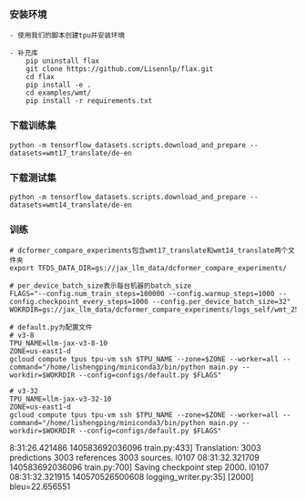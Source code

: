 
### 安装环境
    - 使用我们的脚本创建tpu并安装环境
    
    - 补充库
        pip uninstall flax
        git clone https://github.com/Lisennlp/flax.git
        cd flax
        pip install -e .
        cd examples/wmt/
        pip install -r requirements.txt
### 下载训练集

    python -m tensorflow_datasets.scripts.download_and_prepare --datasets=wmt17_translate/de-en

### 下载测试集

    python -m tensorflow_datasets.scripts.download_and_prepare --datasets=wmt14_translate/de-en

### 训练
    # dcformer_compare_experiments包含wmt17_translate和wmt14_translate两个文件夹
    export TFDS_DATA_DIR=gs://jax_llm_data/dcformer_compare_experiments/

    # per_device_batch_size表示每台机器的batch_size
    FLAGS="--config.num_train_steps=100000 --config.warmup_steps=1000 --config.checkpoint_every_steps=1000 --config.per_device_batch_size=32"
    WOKRDIR=gs://jax_llm_data/dcformer_compare_experiments/logs_self/wmt_256/

    # default.py为配置文件
    # v3-8
    TPU_NAME=llm-jax-v3-8-10
    ZONE=us-east1-d
    gcloud compute tpus tpu-vm ssh $TPU_NAME --zone=$ZONE --worker=all --command="/home/lishengping/miniconda3/bin/python main.py --workdir=$WOKRDIR --config=configs/default.py $FLAGS"

    # v3-32
    TPU_NAME=llm-jax-v3-32-10
    ZONE=us-east1-d
    gcloud compute tpus tpu-vm ssh $TPU_NAME --zone=$ZONE --worker=all --command="/home/lishengping/miniconda3/bin/python main.py --workdir=$WOKRDIR --config=configs/default.py $FLAGS"

8:31:26.421486 140583692036096 train.py:433] Translation: 3003 predictions 3003 references 3003 sources.
I0107 08:31:32.321709 140583692036096 train.py:700] Saving checkpoint step 2000.
I0107 08:31:32.321915 140570526500608 logging_writer.py:35] [2000] bleu=22.656551